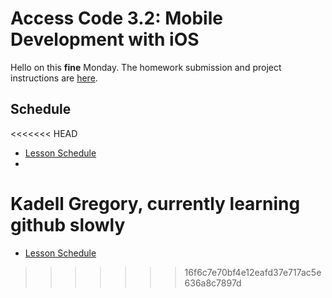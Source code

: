# Access Code 3.2: Mobile Development with iOS

Hello on this **fine** Monday. The homework submission and project instructions are [here](/lessons/2_2_battleship_1/).

## Schedule

<<<<<<< HEAD
- [Lesson Schedule](schedule.md)
- 
Kadell Gregory, currently learning github slowly
=======
- [Lesson Schedule](/schedule.md)
>>>>>>> 16f6c7e70bf4e12eafd37e717ac5e636a8c7897d
